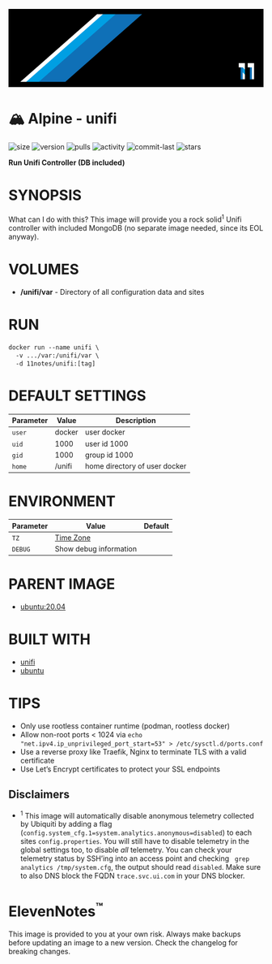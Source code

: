 ![Banner](https://github.com/11notes/defaults/blob/main/static/img/banner.png?raw=true)

# 🏔️ Alpine - unifi
![size](https://img.shields.io/docker/image-size/11notes/unifi/8.0.28?color=0eb305) ![version](https://img.shields.io/docker/v/11notes/unifi/8.0.28?color=eb7a09) ![pulls](https://img.shields.io/docker/pulls/11notes/unifi?color=2b75d6) ![activity](https://img.shields.io/github/commit-activity/m/11notes/docker-unifi?color=c91cb8) ![commit-last](https://img.shields.io/github/last-commit/11notes/docker-unifi?color=c91cb8) ![stars](https://img.shields.io/docker/stars/11notes/unifi?color=e6a50e)

**Run Unifi Controller (DB included)**

# SYNOPSIS
What can I do with this? This image will provide you a rock solid<sup>1</sup> Unifi controller with included MongoDB (no separate image needed, since its EOL anyway).

# VOLUMES
* **/unifi/var** - Directory of all configuration data and sites

# RUN
```shell
docker run --name unifi \
  -v .../var:/unifi/var \
  -d 11notes/unifi:[tag]
```

# DEFAULT SETTINGS
| Parameter | Value | Description |
| --- | --- | --- |
| `user` | docker | user docker |
| `uid` | 1000 | user id 1000 |
| `gid` | 1000 | group id 1000 |
| `home` | /unifi | home directory of user docker |

# ENVIRONMENT
| Parameter | Value | Default |
| --- | --- | --- |
| `TZ` | [Time Zone](https://en.wikipedia.org/wiki/List_of_tz_database_time_zones) | |
| `DEBUG` | Show debug information | |

# PARENT IMAGE
* [ubuntu:20.04](https://hub.docker.com/_/ubuntu)

# BUILT WITH
* [unifi](https://community.ui.com/releases)
* [ubuntu](https://alpinelinux.org)

# TIPS
* Only use rootless container runtime (podman, rootless docker)
* Allow non-root ports < 1024 via `echo "net.ipv4.ip_unprivileged_port_start=53" > /etc/sysctl.d/ports.conf`
* Use a reverse proxy like Traefik, Nginx to terminate TLS with a valid certificate
* Use Let’s Encrypt certificates to protect your SSL endpoints

## Disclaimers
* <sup>1</sup> This image will automatically disable anonymous telemetry collected by Ubiquiti by adding a flag (`config.system_cfg.1=system.analytics.anonymous=disabled`) to each sites `config.properties`. You will still have to disable telemetry in the global settings too, to disable *all* telemetry. You can check your telemetry status by SSH’ing into an access point and checking ` grep analytics /tmp/system.cfg`, the output should read `disabled`. Make sure to also DNS block the FQDN `trace.svc.ui.com` in your DNS blocker.

# ElevenNotes<sup>™️</sup>
This image is provided to you at your own risk. Always make backups before updating an image to a new version. Check the changelog for breaking changes.
    